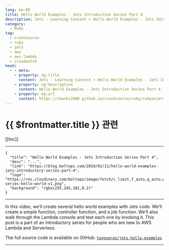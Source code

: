 ```yaml
---
lang: ko-KR
title: Hello World Examples - Jets Introduction Series Part 4
description: Jets - Learning Content > Hello World Examples - Jets Introduction Series Part 4
category:
  - Ruby
tag:
  - crashcourse
  - ruby
  - jets
  - aws
  - aws-lambda
  - cloudwatch
head:
  - - meta:
    - property: og:title
      content: Jets - Learning Content > Hello World Examples - Jets Introduction Series Part 4
    - property: og:description
      content: Hello World Examples - Jets Introduction Series Part 4
    - property: og:url
      content: https://chanhi2000.github.io/crashcourse/ruby/rubyonjets-learning-content/20190211-hello-world-examples-jets-introductory-series-part-4.html
---
```


# {{ $frontmatter.title }} 관련

[[toc]]

---

```component VPCard
{
  "title": "Hello World Examples - Jets Introduction Series Part 4",
  "desc": "...",
  "link": "https://blog.boltops.com/2019/02/11/hello-world-examples-jets-introductory-series-part-4",
  "logo": "https://res.cloudinary.com/boltops/image/fetch/c_limit,f_auto,q_auto,w_470/https://blog.boltops.com/img/posts/2019/02/intro-series-hello-world-v1.png",
  "background": "rgba(255,245,101,0.2)"
}
```

---

<VidStack src="youtube/hVZznIOQJC4" />

In this video, we’ll create several hello world examples with Jets code. We’ll create a simple function, controller function, and a job function. We’ll also walk through the Lambda console and test each one by invoking it. This post is a part of an introductory series for people who are new to AWS Lambda and Serverless.

The full source code is available on GitHub: [<FontIcon icon="iconfont icon-github"/>`tongueroo/jets-hello-examples`](https://github.com/tongueroo/jets-hello-examples)

---
